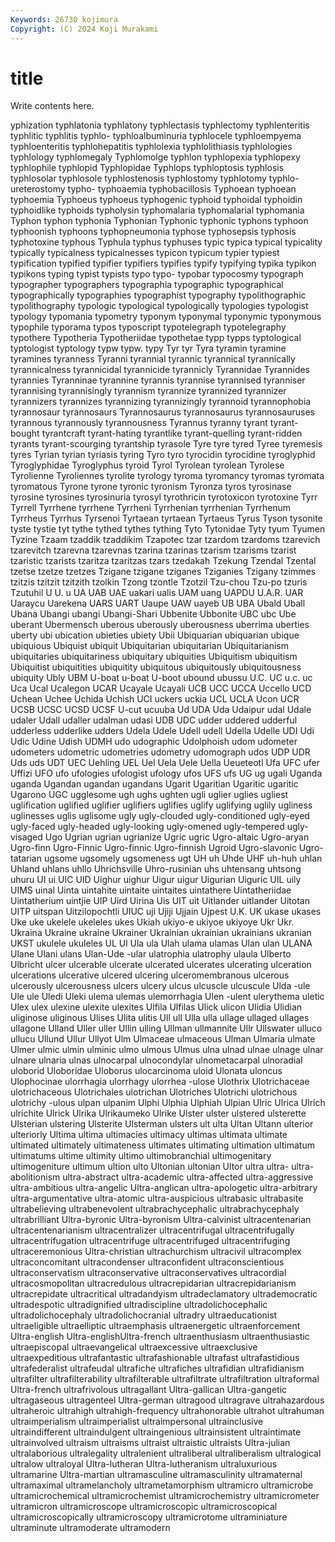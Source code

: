 ```yaml
---
Keywords: 26730 kojimura
Copyright: (C) 2024 Koji Murakami
---
```


# title

Write contents here.



yphization typhlatonia typhlatony typhlectasis
typhlectomy typhlenteritis typhlitic typhlitis typhlo- typhloalbuminuria typhlocele typhloempyema typhloenteritis typhlohepatitis
typhlolexia typhlolithiasis typhlologies typhlology typhlomegaly Typhlomolge typhlon typhlopexia typhlopexy typhlophile
typhlopid Typhlopidae Typhlops typhloptosis typhlosis typhlosolar typhlosole typhlostenosis typhlostomy typhlotomy
typhlo-ureterostomy typho- typhoaemia typhobacillosis Typhoean typhoean typhoemia Typhoeus typhoeus typhogenic
typhoid typhoidal typhoidin typhoidlike typhoids typholysin typhomalaria typhomalarial typhomania Typhon
typhon typhonia Typhonian Typhonic typhonic typhons typhoon typhoonish typhoons typhopneumonia
typhose typhosepsis typhosis typhotoxine typhous Typhula typhus typhuses typic typica
typical typicality typically typicalness typicalnesses typicon typicum typier typiest typification
typified typifier typifiers typifies typify typifying typika typikon typikons typing
typist typists typo typo- typobar typocosmy typograph typographer typographers typographia
typographic typographical typographically typographies typographist typography typolithographic typolithography typologic typological
typologically typologies typologist typology typomania typometry typonym typonymal typonymic typonymous
typophile typorama typos typoscript typotelegraph typotelegraphy typothere Typotheria Typotheriidae typothetae
typp typps typtological typtologist typtology typw typw. typy Tyr tyr
Tyra tyramin tyramine tyramines tyranness Tyranni tyrannial tyrannic tyrannical tyrannically
tyrannicalness tyrannicidal tyrannicide tyrannicly Tyrannidae Tyrannides tyrannies Tyranninae tyrannine tyrannis
tyrannise tyrannised tyranniser tyrannising tyrannisingly tyrannism tyrannize tyrannized tyrannizer tyrannizers
tyrannizes tyrannizing tyrannizingly tyrannoid tyrannophobia tyrannosaur tyrannosaurs Tyrannosaurus tyrannosaurus tyrannosauruses
tyrannous tyrannously tyrannousness Tyrannus tyranny tyrant tyrant-bought tyrantcraft tyrant-hating tyrantlike
tyrant-quelling tyrant-ridden tyrants tyrant-scourging tyrantship tyrasole Tyre tyre tyred Tyree
tyremesis tyres Tyrian tyrian tyriasis tyring Tyro tyro tyrocidin tyrocidine
tyroglyphid Tyroglyphidae Tyroglyphus tyroid Tyrol Tyrolean tyrolean Tyrolese Tyrolienne Tyroliennes
tyrolite tyrology tyroma tyromancy tyromas tyromata tyromatous Tyrone tyrone tyronic
tyronism Tyronza tyros tyrosinase tyrosine tyrosines tyrosinuria tyrosyl tyrothricin tyrotoxicon
tyrotoxine Tyrr Tyrrell Tyrrhene tyrrhene Tyrrheni Tyrrhenian tyrrhenian Tyrrhenum Tyrrheus
Tyrrhus Tyrsenoi Tyrtaean tyrtaean Tyrtaeus Tyrus Tyson tysonite tyste tystie
tyt tythe tythed tythes tything Tyto Tytonidae Tyty tyum Tyumen
Tyzine Tzaam tzaddik tzaddikim Tzapotec tzar tzardom tzardoms tzarevich tzarevitch
tzarevna tzarevnas tzarina tzarinas tzarism tzarisms tzarist tzaristic tzarists tzaritza
tzaritzas tzars tzedakah Tzekung Tzendal Tzental tzetse tzetze tzetzes Tzigane
tzigane tziganes Tziganies Tzigany tzimmes tzitzis tzitzit tzitzith tzolkin Tzong
tzontle Tzotzil Tzu-chou Tzu-po tzuris Tzutuhil U U. u UA
UAB UAE uakari ualis UAM uang UAPDU U.A.R. UAR Uaraycu
Uarekena UARS UART Uaupe UAW uayeb UB UBA Ubald Uball
Ubana Ubangi ubangi Ubangi-Shari Ubbenite Ubbonite UBC ubc Ube uberant
Ubermensch uberous uberously uberousness uberrima uberties uberty ubi ubication ubieties
ubiety Ubii Ubiquarian ubiquarian ubique ubiquious Ubiquist ubiquit Ubiquitarian ubiquitarian
Ubiquitarianism ubiquitaries ubiquitariness ubiquitary ubiquities Ubiquitism ubiquitism Ubiquitist ubiquitities ubiquitity
ubiquitous ubiquitously ubiquitousness ubiquity Ubly UBM U-boat u-boat U-boot ubound
ubussu U.C. UC u.c. uc Uca Ucal Ucalegon UCAR Ucayale
Ucayali UCB UCC UCCA Uccello UCD Uchean Uchee Uchida Uchish
UCI uckers uckia UCL UCLA Ucon UCR UCSB UCSC UCSD
UCSF U-cut ucuuba Ud UDA Uda Udaipur udal Udale udaler
Udall udaller udalman udasi UDB UDC udder uddered udderful udderless
udderlike udders Udela Udele Udell udell Udella Udelle UDI Udi
Udic Udine Udish UDMH udo udographic Udolphoish udom udometer udometers
udometric udometries udometry udomograph udos UDP UDR Uds uds UDT
UEC Uehling UEL Uel Uela Uele Uella Ueueteotl Ufa UFC
ufer Uffizi UFO ufo ufologies ufologist ufology ufos UFS ufs
UG ug ugali Uganda uganda Ugandan ugandan ugandans Ugarit Ugaritian
Ugaritic ugaritic Ugarono UGC ugglesome ugh ughs ughten ugli uglier
uglies ugliest uglification uglified uglifier uglifiers uglifies uglify uglifying uglily
ugliness uglinesses uglis uglisome ugly ugly-clouded ugly-conditioned ugly-eyed ugly-faced ugly-headed
ugly-looking ugly-omened ugly-tempered ugly-visaged Ugo Ugrian ugrian ugrianize Ugric ugric
Ugro-altaic Ugro-aryan Ugro-finn Ugro-Finnic Ugro-finnic Ugro-finnish Ugroid Ugro-slavonic Ugro-tatarian ugsome
ugsomely ugsomeness ugt UH uh Uhde UHF uh-huh uhlan Uhland
uhlans uhllo Uhrichsville Uhro-rusinian uhs uhtensang uhtsong uhuru UI ui
UIC UID Uighur uighur Uigur uigur Uigurian Uiguric UIL uily
UIMS uinal Uinta uintahite uintaite uintaites uintathere Uintatheriidae Uintatherium uintjie
UIP Uird Uirina Uis UIT uit Uitlander uitlander Uitotan UITP
uitspan Uitzilopochtli UIUC uji Ujiji Ujjain Ujpest U.K. UK ukase
ukases Uke uke ukelele ukeleles ukes Ukiah ukiyo-e ukiyoe ukiyoye
Ukr Ukr. Ukraina Ukraine ukraine Ukrainer Ukrainian ukrainian ukrainians ukranian
UKST ukulele ukuleles UL Ul Ula ula Ulah ulama ulamas
Ulan ulan ULANA Ulane Ulani ulans Ulan-Ude -ular ulatrophia ulatrophy
ulaula Ulberto Ulbricht ulcer ulcerable ulcerate ulcerated ulcerates ulcerating ulceration
ulcerations ulcerative ulcered ulcering ulceromembranous ulcerous ulcerously ulcerousness ulcers ulcery
ulcus ulcuscle ulcuscule Ulda -ule Ule ule Uledi Uleki ulema
ulemas ulemorrhagia Ulen -ulent ulerythema uletic Ulex ulex ulexine ulexite
ulexites Ulfila Ulfilas Ulick ulicon Ulidia Ulidian uliginose uliginous Ulises
Ulita ulitis Ull ull Ulla ulla ullage ullaged ullages ullagone
Ulland Uller uller Ullin ulling Ullman ullmannite Ullr Ullswater ulluco
ullucu Ullund Ullur Ullyot Ulm Ulmaceae ulmaceous Ulman Ulmaria ulmate
Ulmer ulmic ulmin ulminic ulmo ulmous Ulmus ulna ulnad ulnae
ulnage ulnar ulnare ulnaria ulnas ulnocarpal ulnocondylar ulnometacarpal ulnoradial uloborid
Uloboridae Uloborus ulocarcinoma uloid Ulonata uloncus Ulophocinae ulorrhagia ulorrhagy ulorrhea
-ulose Ulothrix Ulotrichaceae ulotrichaceous Ulotrichales ulotrichan Ulotriches Ulotrichi ulotrichous ulotrichy
-ulous ulpan ulpanim Ulphi Ulphia Ulphiah Ulpian Ulric Ulrica Ulrich
ulrichite Ulrick Ulrika Ulrikaumeko Ulrike Ulster ulster ulstered ulsterette Ulsterian
ulstering Ulsterite Ulsterman ulsters ult ulta Ultan Ultann ulterior ulteriorly
Ultima ultima ultimacies ultimacy ultimas ultimata ultimate ultimated ultimately ultimateness
ultimates ultimating ultimation ultimatum ultimatums ultime ultimity ultimo ultimobranchial ultimogenitary
ultimogeniture ultimum ultion ulto Ultonian ultonian Ultor ultra ultra- ultra-abolitionism
ultra-abstract ultra-academic ultra-affected ultra-aggressive ultra-ambitious ultra-angelic Ultra-anglican ultra-apologetic ultra-arbitrary ultra-argumentative
ultra-atomic ultra-auspicious ultrabasic ultrabasite ultrabelieving ultrabenevolent ultrabrachycephalic ultrabrachycephaly ultrabrilliant Ultra-byronic
Ultra-byronism Ultra-calvinist ultracentenarian ultracentenarianism ultracentralizer ultracentrifugal ultracentrifugally ultracentrifugation ultracentrifuge ultracentrifuged
ultracentrifuging ultraceremonious Ultra-christian ultrachurchism ultracivil ultracomplex ultraconcomitant ultracondenser ultraconfident ultraconscientious
ultraconservatism ultraconservative ultraconservatives ultracordial ultracosmopolitan ultracredulous ultracrepidarian ultracrepidarianism ultracrepidate ultracritical
ultradandyism ultradeclamatory ultrademocratic ultradespotic ultradignified ultradiscipline ultradolichocephalic ultradolichocephaly ultradolichocranial ultradry
ultraeducationist ultraeligible ultraelliptic ultraemphasis ultraenergetic ultraenforcement Ultra-english Ultra-englishUltra-french ultraenthusiasm ultraenthusiastic
ultraepiscopal ultraevangelical ultraexcessive ultraexclusive ultraexpeditious ultrafantastic ultrafashionable ultrafast ultrafastidious ultrafederalist
ultrafeudal ultrafiche ultrafiches ultrafidian ultrafidianism ultrafilter ultrafilterability ultrafilterable ultrafiltrate ultrafiltration
ultraformal Ultra-french ultrafrivolous ultragallant Ultra-gallican Ultra-gangetic ultragaseous ultragenteel Ultra-german ultragood
ultragrave ultrahazardous ultraheroic ultrahigh ultrahigh-frequency ultrahonorable ultrahot ultrahuman ultraimperialism ultraimperialist
ultraimpersonal ultrainclusive ultraindifferent ultraindulgent ultraingenious ultrainsistent ultraintimate ultrainvolved ultraism ultraisms
ultraist ultraistic ultraists Ultra-julian ultralaborious ultralegality ultralenient ultraliberal ultraliberalism ultralogical
ultralow ultraloyal Ultra-lutheran Ultra-lutheranism ultraluxurious ultramarine Ultra-martian ultramasculine ultramasculinity ultramaternal
ultramaximal ultramelancholy ultrametamorphism ultramicro ultramicrobe ultramicrochemical ultramicrochemist ultramicrochemistry ultramicrometer ultramicron
ultramicroscope ultramicroscopic ultramicroscopical ultramicroscopically ultramicroscopy ultramicrotome ultraminiature ultraminute ultramoderate ultramodern
